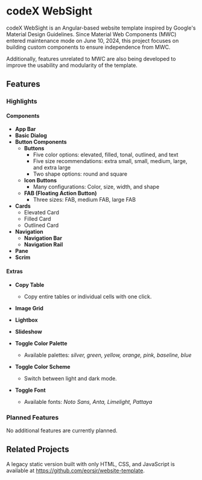 # codeX WebSight

codeX WebSight is an Angular-based website template inspired by Google's Material Design Guidelines. Since Material Web Components (MWC) entered maintenance mode on June 10, 2024, this project focuses on building custom components to ensure independence from MWC.

Additionally, features unrelated to MWC are also being developed to improve the usability and modularity of the template.

## Features

### Highlights

#### Components
- **App Bar**
- **Basic Dialog**
- **Button Components**
    - **Buttons**
        - Five color options:
            elevated, filled, tonal, outlined, and text
        - Five size recommendations:
            extra small, small, medium, large, and extra large
        - Two shape options:
            round and square
    - **Icon Buttons**
        - Many configurations:
            Color, size, width, and shape
    - **FAB (Floating Action Button)**
        - Three sizes:
            FAB, medium FAB, large FAB
- **Cards**
    - Elevated Card
    - Filled Card
    - Outlined Card
- **Navigation**
    - **Navigation Bar**
    - **Navigation Rail**
- **Pane**
- **Scrim**

#### Extras
- **Copy Table**
    - Copy entire tables or individual cells with one click.
- **Image Grid**
- **Lightbox**
- **Slideshow**
- **Toggle Color Palette**
    - Available palettes:
        *silver, green, yellow, orange, pink, baseline, blue*
        
- **Toggle Color Scheme**
    - Switch between light and dark mode.

- **Toggle Font**
    - Available fonts:
        *Noto Sans, Anta, Limelight, Pattaya*

### Planned Features
No additional features are currently planned.

<!-- ## Currently in Development -->

## Related Projects

A legacy static version built with only HTML, CSS, and JavaScript is available at https://github.com/eorsjr/website-template.